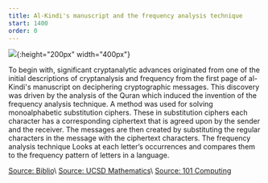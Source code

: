 ```yaml
---
title: Al-Kindi's manuscript and the frequency analysis technique
start: 1400
order: 0
---
```


![](https://i1.wp.com/mvslim.com/wp-content/uploads/2018/01/Al-kindi-omslag.png?w=727&ssl=1){:height="200px" width="400px"}

To begin with, significant cryptanalytic advances originated from one of the initial descriptions of cryptanalysis and frequency from the first page of al-Kindi's manuscript on deciphering cryptographic messages.  This discovery was driven by the analysis of the Quran which induced the invention of the frequency analysis technique. A method was used for solving monoalphabetic substitution ciphers. These in substitution ciphers each character has a corresponding ciphertext that is agreed upon by the sender and the receiver. The messages are then created by substituting the regular characters in the message with the ciphertext characters. The frequency analysis technique Looks at each letter’s occurrences and compares them to the frequency pattern of letters in a language.

[Source: Biblio](https://www.biblio.com/blog/2014/11/renaissance-codes-ciphers-exhibition-folger/#)\\
[Source: UCSD Mathematics](http://math.ucsd.edu/~crypto/java/EARLYCIPHERS/Monoalphabetic.html)\\
[Source: 101 Computing](http://www.101computing.net/frequency-analysis/)

